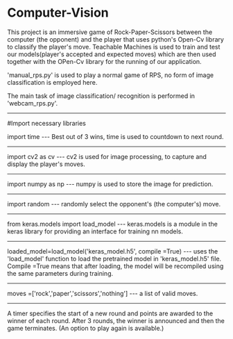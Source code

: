 # Computer-Vision
This project is an immersive game of Rock-Paper-Scissors between the computer (the opponent) and the player that uses python's Open-Cv library to classify the player's move. 
Teachable Machines is used to train and test our models(player's accepted and expected moves) which are then used together with the OPen-Cv library for the running of our application.

'manual_rps.py' is used to play a normal game of RPS, no form of image classification is employed here. 

The main task of image classification/ recognition is performed in 'webcam_rps.py'. 

--------------------------------

#Import necessary libraries

import time 
--- Best out of 3 wins, time is used to countdown to next round.

--------------------------------
import cv2 as cv 
--- cv2 is used for image processing, to capture and display the player's moves. 

--------------------------------
import numpy as np
--- numpy is used to store the image for prediction.

--------------------------------
import random 
--- randomly select the opponent's (the computer's) move.

--------------------------------
from keras.models import load_model 
--- keras.models is a module in the keras library for providing an interface for training nn models.

--------------------------------
loaded_model=load_model('keras_model.h5', compile =True) 
--- uses the 'load_model' function to load the pretrained model in 'keras_model.h5' file. Compile =True means that after loading, the model will be recompiled using the same parameters during training. 

--------------------------------
moves =['rock','paper','scissors','nothing'] 
--- a list of valid moves. 

--------------------------------
A timer specifies the start of a new round and points are awarded to the winner of each round. After 3 rounds, the winner is announced and then the game terminates. (An option to play again is available.)
